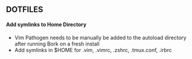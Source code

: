 ## DOTFILES

#### Add symlinks to Home Directory

* Vim Pathogen needs to be manually be added to the autoload directory after
  running Bork on a fresh install
* Add symlinks in $HOME for .vim, .vimrc, .zshrc, .tmux.conf, .irbrc
